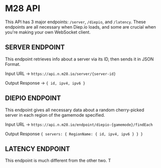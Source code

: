 # M28 API

This API has 3 major endpoints: `/server`, `/diepio`, and `/latency`. These endpoints are all necessary when Diep.io loads, and some are crucial when you're making your own WebSocket client.

## SERVER ENDPOINT
This endpoint retrieves info about a server via its ID, then sends it in JSON Format.

Input URL -> `https://api.n.m28.io/server/{server-id}`

Output Response -> `{ id, ipv4, ipv6 }`

## DIEPIO ENDPOINT
This endpoint gives all necessary data about a random cherry-picked server in each region of the gamemode specified.

Input URL -> `https://api.n.m28.io/endpoint/diepio-{gamemode}/findEach`

Output Response `{ servers: { RegionName: { id, ipv4, ipv6 } } }`

## LATENCY ENDPOINT
This endpoint is much different from the other two. T
